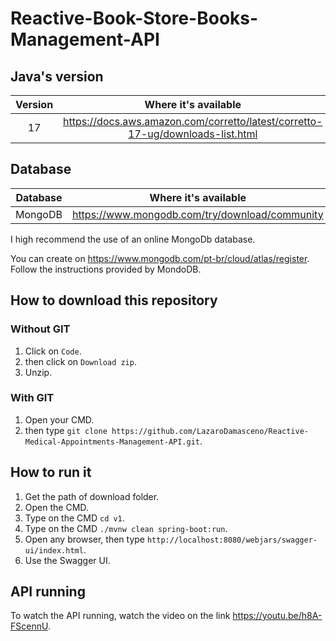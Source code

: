 # Reactive-Book-Store-Books-Management-API

## Java's version

| Version | Where it's available |
|:-------:|:--------------------:|
|   17    |             https://docs.aws.amazon.com/corretto/latest/corretto-17-ug/downloads-list.html         |

## Database

|Database|Where it's available|
|:-:|:-:|
|MongoDB|https://www.mongodb.com/try/download/community|

I high recommend the use of an online MongoDb database.

You can create on https://www.mongodb.com/pt-br/cloud/atlas/register. Follow the instructions provided by MondoDB.

## How to download this repository

### Without GIT

1. Click on ``Code``.
2. then click on ``Download zip``.
3. Unzip.

### With GIT

1. Open your CMD.
2. then type ``git clone https://github.com/LazaroDamasceno/Reactive-Medical-Appointments-Management-API.git``.

## How to run it

1. Get the path of download folder.
2. Open the CMD.
3. Type on the CMD ``cd v1``.
4. Type on the CMD ``./mvnw clean spring-boot:run``.
5. Open any browser, then type ``http://localhost:8080/webjars/swagger-ui/index.html``.
6. Use the Swagger UI.

## API running

To watch the API running, watch the video on the link https://youtu.be/h8A-FScennU.
